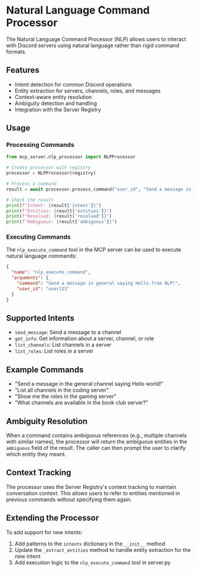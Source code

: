 # Natural Language Command Processor

The Natural Language Command Processor (NLP) allows users to interact with Discord servers using natural language rather than rigid command formats.

## Features

- Intent detection for common Discord operations
- Entity extraction for servers, channels, roles, and messages
- Context-aware entity resolution
- Ambiguity detection and handling
- Integration with the Server Registry

## Usage

### Processing Commands

```python
from mcp_server.nlp_processor import NLPProcessor

# Create processor with registry
processor = NLPProcessor(registry)

# Process a command
result = await processor.process_command("user_id", "Send a message in general saying Hello!")

# Check the result
print(f"Intent: {result['intent']}")
print(f"Entities: {result['entities']}")
print(f"Resolved: {result['resolved']}")
print(f"Ambiguous: {result['ambiguous']}")
```

### Executing Commands

The `nlp_execute_command` tool in the MCP server can be used to execute natural language commands:

```json
{
  "name": "nlp_execute_command",
  "arguments": {
    "command": "Send a message in general saying Hello from NLP!",
    "user_id": "user123"
  }
}
```

## Supported Intents

- `send_message`: Send a message to a channel
- `get_info`: Get information about a server, channel, or role
- `list_channels`: List channels in a server
- `list_roles`: List roles in a server

## Example Commands

- "Send a message in the general channel saying Hello world!"
- "List all channels in the coding server"
- "Show me the roles in the gaming server"
- "What channels are available in the book club server?"

## Ambiguity Resolution

When a command contains ambiguous references (e.g., multiple channels with similar names), the processor will return the ambiguous entities in the `ambiguous` field of the result. The caller can then prompt the user to clarify which entity they meant.

## Context Tracking

The processor uses the Server Registry's context tracking to maintain conversation context. This allows users to refer to entities mentioned in previous commands without specifying them again.

## Extending the Processor

To add support for new intents:

1. Add patterns to the `intents` dictionary in the `__init__` method
2. Update the `_extract_entities` method to handle entity extraction for the new intent
3. Add execution logic to the `nlp_execute_command` tool in server.py
